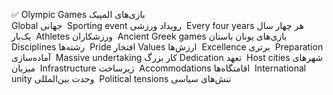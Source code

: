 ✅
Olympic Games
بازی‌های المپیک  
<br>
Global
جهانی  
Sporting event
رویداد ورزشی  
Every four years
هر چهار سال یک‌بار  
Athletes
ورزشکاران  
Ancient Greek games
بازی‌های یونان باستان  
Disciplines
رشته‌ها  
Pride
افتخار
Values
ارزش‌ها  
Excellence
برتری  
Preparation
آماده‌سازی  
Massive undertaking
کار بزرگ
Dedication
تعهد  
Host cities
شهرهای میزبان  
Infrastructure
زیرساخت  
Accommodations
اقامتگاه‌ها  
International unity
وحدت بین‌المللی  
Political tensions
تنش‌های سیاسی  

